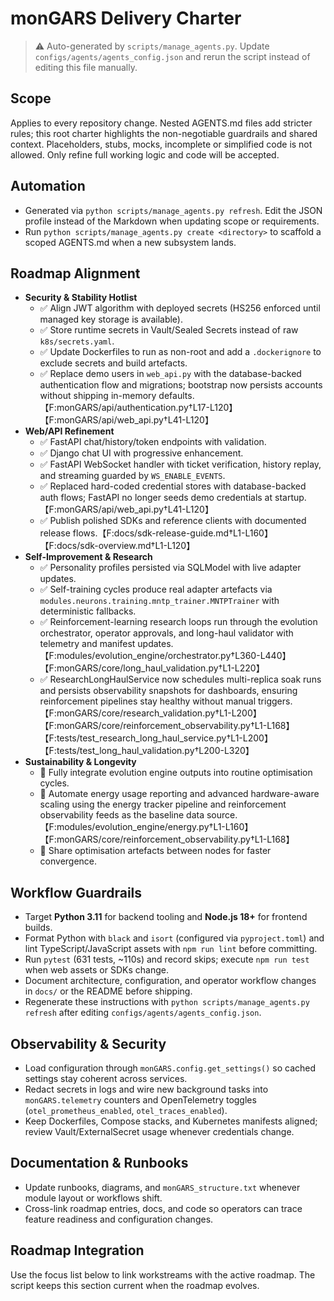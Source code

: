 # monGARS Delivery Charter

> ⚠️ Auto-generated by `scripts/manage_agents.py`. Update `configs/agents/agents_config.json` and rerun the script instead of editing this file manually.

## Scope

Applies to every repository change. Nested AGENTS.md files add stricter rules; this root charter
highlights the non-negotiable guardrails and shared context.
Placeholders, stubs, mocks, incomplete or simplified code is not allowed. 
Only refine full working logic and code will be accepted.


## Automation

- Generated via `python scripts/manage_agents.py refresh`. Edit the JSON profile instead of the
    Markdown when updating scope or requirements.
- Run `python scripts/manage_agents.py create <directory>` to scaffold a scoped AGENTS.md when a new
    subsystem lands.

## Roadmap Alignment

- **Security & Stability Hotlist**
  - ✅ Align JWT algorithm with deployed secrets (HS256 enforced until managed key storage is available).
  - ✅ Store runtime secrets in Vault/Sealed Secrets instead of raw `k8s/secrets.yaml`.
  - ✅ Update Dockerfiles to run as non-root and add a `.dockerignore` to exclude secrets and build artefacts.
  - ✅ Replace demo users in `web_api.py` with the database-backed authentication flow and migrations; bootstrap now persists accounts without shipping in-memory defaults.【F:monGARS/api/authentication.py†L17-L120】【F:monGARS/api/web_api.py†L41-L120】
- **Web/API Refinement**
  - ✅ FastAPI chat/history/token endpoints with validation.
  - ✅ Django chat UI with progressive enhancement.
  - ✅ FastAPI WebSocket handler with ticket verification, history replay, and streaming guarded by `WS_ENABLE_EVENTS`.
  - ✅ Replaced hard-coded credential stores with database-backed auth flows; FastAPI no longer seeds demo credentials at startup.【F:monGARS/api/web_api.py†L41-L120】
  - ✅ Publish polished SDKs and reference clients with documented release flows.【F:docs/sdk-release-guide.md†L1-L160】【F:docs/sdk-overview.md†L1-L120】
- **Self-Improvement & Research**
  - ✅ Personality profiles persisted via SQLModel with live adapter updates.
  - ✅ Self-training cycles produce real adapter artefacts via `modules.neurons.training.mntp_trainer.MNTPTrainer` with deterministic fallbacks.
  - ✅ Reinforcement-learning research loops run through the evolution orchestrator, operator approvals, and long-haul validator with telemetry and manifest updates.【F:modules/evolution_engine/orchestrator.py†L360-L440】【F:monGARS/core/long_haul_validation.py†L1-L220】
  - ✅ ResearchLongHaulService now schedules multi-replica soak runs and persists observability snapshots for dashboards, ensuring reinforcement pipelines stay healthy without manual triggers.【F:monGARS/core/research_validation.py†L1-L200】【F:monGARS/core/reinforcement_observability.py†L1-L168】【F:tests/test_research_long_haul_service.py†L1-L200】【F:tests/test_long_haul_validation.py†L200-L320】
- **Sustainability & Longevity**
  - 🚧 Fully integrate evolution engine outputs into routine optimisation cycles.
  - 🚧 Automate energy usage reporting and advanced hardware-aware scaling using the energy tracker pipeline and reinforcement observability feeds as the baseline data source.【F:modules/evolution_engine/energy.py†L1-L160】【F:monGARS/core/reinforcement_observability.py†L1-L168】
  - 🚧 Share optimisation artefacts between nodes for faster convergence.

## Workflow Guardrails

- Target **Python 3.11** for backend tooling and **Node.js 18+** for frontend builds.
- Format Python with `black` and `isort` (configured via `pyproject.toml`) and lint
    TypeScript/JavaScript assets with `npm run lint` before committing.
- Run `pytest` (631 tests, ~110s) and record skips; execute `npm run test` when web assets or SDKs
    change.
- Document architecture, configuration, and operator workflow changes in `docs/` or the README before
    shipping.
- Regenerate these instructions with `python scripts/manage_agents.py refresh` after editing
    `configs/agents/agents_config.json`.

## Observability & Security

- Load configuration through `monGARS.config.get_settings()` so cached settings stay coherent across
    services.
- Redact secrets in logs and wire new background tasks into `monGARS.telemetry` counters and
    OpenTelemetry toggles (`otel_prometheus_enabled`, `otel_traces_enabled`).
- Keep Dockerfiles, Compose stacks, and Kubernetes manifests aligned; review Vault/ExternalSecret
    usage whenever credentials change.

## Documentation & Runbooks

- Update runbooks, diagrams, and `monGARS_structure.txt` whenever module layout or workflows shift.
- Cross-link roadmap entries, docs, and code so operators can trace feature readiness and
    configuration changes.

## Roadmap Integration

Use the focus list below to link workstreams with the active roadmap. The script keeps this section
current when the roadmap evolves.
